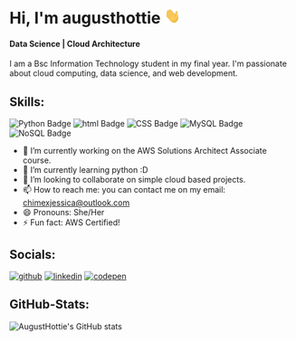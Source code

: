 
# Hi, I'm augusthottie <img src = "https://github.com/AugustHottie/public-images/blob/main/wave.gif" width= 28px height= 28px>
#### Data Science | Cloud Architecture
I am a Bsc Information Technology student in my final year. I'm passionate about cloud computing, data science, and web development.

## Skills:
![Python Badge](https://img.shields.io/badge/-Python-yellow?style=for-the-badge&labelColor=black&logo=python&logoColor=yellow) ![html Badge](https://img.shields.io/badge/-HTML-darkred?style=for-the-badge&labelColor=black&logo=HTML&logoColor=darkred) ![CSS Badge](https://img.shields.io/badge/-CSS-darkblue?style=for-the-badge&labelColor=black&logo=CSS&logoColor=darkblue) ![MySQL Badge](https://img.shields.io/badge/-MySQL-blue?style=for-the-badge&labelColor=black&logo=MySQL&logoColor=blue) ![NoSQL Badge](https://img.shields.io/badge/-NoSQL-grey?style=for-the-badge&labelColor=black&logo=NoSQL&logoColor=grey)


- 🔭 I’m currently working on the AWS Solutions Architect Associate course. 
- 🌱 I’m currently learning python :D 
- 👯 I’m looking to collaborate on  simple cloud based projects. 
- 📫 How to reach me: you can contact me on my email: chimexjessica@outlook.com 
- 😄 Pronouns: She/Her 
- ⚡ Fun fact: AWS Certified! 

## Socials:
[<img src='https://cdn.jsdelivr.net/npm/simple-icons@3.0.1/icons/github.svg' alt='github' height='40'>](https://github.com/AugustHottie)  [<img src='https://cdn.jsdelivr.net/npm/simple-icons@3.0.1/icons/linkedin.svg' alt='linkedin' height='40'>](https://www.linkedin.com/in/jessica-chioma-chimex-400b7b1b6)  [<img src='https://cdn.jsdelivr.net/npm/simple-icons@3.0.1/icons/codepen.svg' alt='codepen' height='40'>](https://codepen.io/augusthottie)  

## GitHub-Stats:
![AugustHottie's GitHub stats](https://github-readme-stats.vercel.app/api?username=augusthottie&show_icons=true&theme=radical)
<!---
AugustHottie/AugustHottie is a ✨ special ✨ repository because its `README.md` (this file) appears on your GitHub profile.
You can click the Preview link to take a look at your changes.
--->
